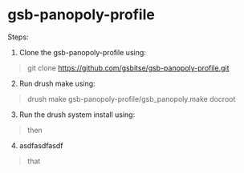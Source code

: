 gsb-panopoly-profile
====================

Steps:

1. Clone the gsb-panopoly-profile using:

> git clone https://github.com/gsbitse/gsb-panopoly-profile.git

2. Run drush make using:

> drush make gsb-panopoly-profile/gsb_panopoly.make docroot

3. Run the drush system install using:

> then

4. asdfasdfasdf

> that


